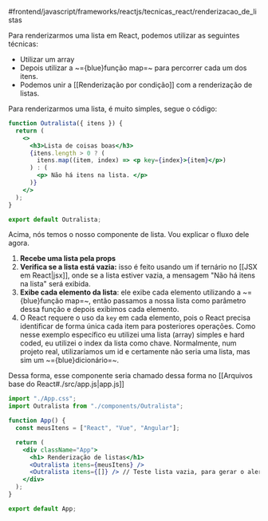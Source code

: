 #frontend/javascript/frameworks/reactjs/tecnicas_react/renderizacao_de_listas 

Para renderizarmos uma lista em React, podemos utilizar as seguintes técnicas:
- Utilizar um array
- Depois utilizar a ~={blue}função map=~ para percorrer cada um dos itens.
- Podemos unir a [[Renderização por condição]] com a renderização de listas.

Para renderizarmos uma lista, é muito simples, segue o código:

```jsx
function Outralista({ itens }) {
  return (
    <>
      <h3>Lista de coisas boas</h3>
      {itens.length > 0 ? (
        itens.map((item, index) => <p key={index}>{item}</p>)
      ) : (
        <p> Não há itens na lista. </p>
      )}
    </>
  );
}

export default Outralista;

```

Acima, nós temos o nosso componente de lista. Vou explicar o fluxo dele agora.
1. **Recebe uma lista pela props**
2. **Verifica se a lista está vazia:** isso é feito usando um if ternário no [[JSX em React|jsx]], onde se a lista estiver vazia, a mensagem "Não há itens na lista" será exibida.
3. **Exibe cada elemento da lista**: ele exibe cada elemento utilizando a ~={blue}função map=~, então passamos a nossa lista como parâmetro dessa função e depois exibimos cada elemento.
4. O React requere o uso da `key` em cada elemento, pois o React precisa identificar de forma única cada item para posteriores operações. Como nesse exemplo específico eu utilizei uma lista (array) simples e hard coded, eu utilizei o index da lista como chave. Normalmente, num projeto real, utilizaríamos um id e certamente não seria uma lista, mas sim um ~={blue}dicionário=~.

Dessa forma, esse componente seria chamado dessa forma no [[Arquivos base do React#./src/app.js|app.js]] 
```jsx
import "./App.css";
import Outralista from "./components/Outralista";

function App() {
  const meusItens = ["React", "Vue", "Angular"];

  return (
    <div className="App">
      <h1> Renderização de listas</h1>
      <Outralista itens={meusItens} />
      <Outralista itens={[]} /> // Teste lista vazia, para gerar o alerta.
    </div>
  );
}

export default App;

```